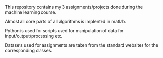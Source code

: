 

This repository contains my 3 assignments/projects done during the machine learning course.


Almost all core parts of all algorithms is implented in matlab. 


Python is used for scripts used for manipulation of data for input/output/processing etc.


Datasets used for assignments are taken from the standard websites for the corresponding classes.





